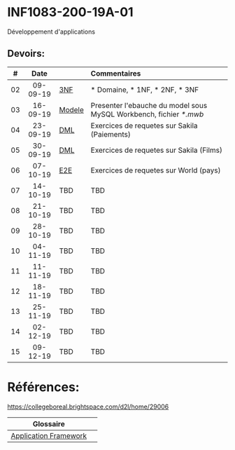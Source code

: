 # INF1083-200-19A-01
Développement d'applications


## Devoirs:

|# | Date   |                                                     |     Commentaires                                                     |
|--|:------:|:----------------------------------------------------|:---------------------------------------------------------------------|
|02|09-09-19| [3NF](./0.3NF)                                      | * Domaine, * 1NF, * 2NF, * 3NF                                      |
|03|16-09-19| [Modele](./1.Modele)                                | Presenter l'ebauche du model sous MySQL Workbench, fichier _*.mwb_  |
|04|23-09-19| [DML](./2.DML/PRATIQUE.md#exercice)                 | Exercices de requetes sur Sakila (Paiements)                        |
|05|30-09-19| [DML](./2.DML/PRATIQUE.md#perfectionnement)         | Exercices de requetes sur Sakila (Films)                             |
|06|07-10-19| [E2E](./3.E2E)                                      | Exercices de requetes sur World (pays)                               |
|07|14-10-19| TBD                                                 | TBD                                                                  |
|08|21-10-19| TBD                                                 | TBD                                                                  |
|09|28-10-19| TBD                                                 | TBD                                                                  |
|10|04-11-19| TBD                                                 | TBD                                                                  |
|11|11-11-19| TBD                                                 | TBD                                                                  |
|12|18-11-19| TBD                                                 | TBD                                                                  |
|13|25-11-19| TBD                                                 | TBD                                                                  |
|14|02-12-19| TBD                                                 | TBD                                                                  |
|15|09-12-19| TBD                                                 | TBD                                                                  |


# Références:

https://collegeboreal.brightspace.com/d2l/home/29006


|                              Glossaire                                                    |                                      |
|-------------------------------------------------------------------------------------------|--------------------------------------|
| [Application Framework](https://www.techopedia.com/definition/6005/application-framework) |                                      |


